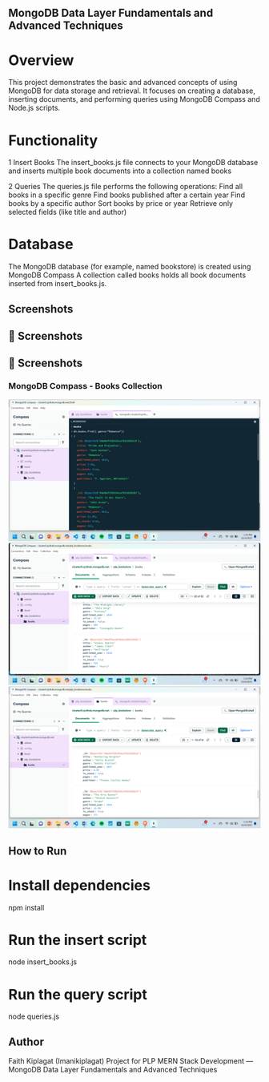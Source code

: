 ## MongoDB Data Layer Fundamentals and Advanced Techniques
# Overview

This project demonstrates the basic and advanced concepts of using MongoDB for data storage and retrieval.
It focuses on creating a database, inserting documents, and performing queries using MongoDB Compass and Node.js scripts.

# Functionality
1️ Insert Books
The insert_books.js file connects to your MongoDB database and inserts multiple book documents into a collection named books

2️ Queries
The queries.js file performs the following operations:
Find all books in a specific genre
Find books published after a certain year
Find books by a specific author
Sort books by price or year
Retrieve only selected fields (like title and author)

# Database
The MongoDB database (for example, named bookstore) is created using MongoDB Compass 
A collection called books holds all book documents inserted from insert_books.js.



## Screenshots
## 📸 Screenshots

## 📸 Screenshots

### MongoDB Compass - Books Collection
![Books Collection](./screenshots/image1.png)
![Books Collection](./screenshots/image2.png)
![Books Collection](./screenshots/image3.png)


## How to Run

# Install dependencies

npm install

# Run the insert script

node insert_books.js

# Run the query script

node queries.js

## Author

Faith Kiplagat (Imanikiplagat)
Project for PLP MERN Stack Development — MongoDB Data Layer Fundamentals and Advanced Techniques
